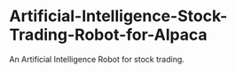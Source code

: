 # Artificial-Intelligence-Stock-Trading-Robot-for-Alpaca
An Artificial Intelligence Robot for stock trading. 
